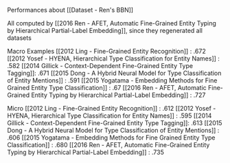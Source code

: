 Performances about [[Dataset - Ren's BBN]]

All computed by [[2016 Ren - AFET, Automatic Fine-Grained Entity Typing by Hierarchical Partial-Label Embedding]], since they regenerated all datasets

Macro Examples
[[2012 Ling - Fine-Grained Entity Recognition]] : .672
[[2012 Yosef - HYENA, Hierarchical Type Classification for Entity Names]] : .582
[[2014 Gillick - Context-Dependent Fine-Grained Entity Type Tagging]]: .671
[[2015 Dong - A Hybrid Neural Model for Type Classification of Entity Mentions]] : .591
[[2015 Yogatama - Embedding Methods for Fine Grained Entity Type Classification]] : .67
[[2016 Ren - AFET, Automatic Fine-Grained Entity Typing by Hierarchical Partial-Label Embedding]] : .727

Micro
[[2012 Ling - Fine-Grained Entity Recognition]] : .612
[[2012 Yosef - HYENA, Hierarchical Type Classification for Entity Names]] : .595
[[2014 Gillick - Context-Dependent Fine-Grained Entity Type Tagging]]: .613
[[2015 Dong - A Hybrid Neural Model for Type Classification of Entity Mentions]] : .606
[[2015 Yogatama - Embedding Methods for Fine Grained Entity Type Classification]] : .680
[[2016 Ren - AFET, Automatic Fine-Grained Entity Typing by Hierarchical Partial-Label Embedding]] : .735